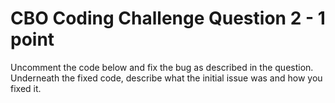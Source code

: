 # CBO Coding Challenge Question 2 - 1 point

Uncomment the code below and fix the bug as described in the question.
Underneath the fixed code, describe what the initial issue was and how you fixed it.
